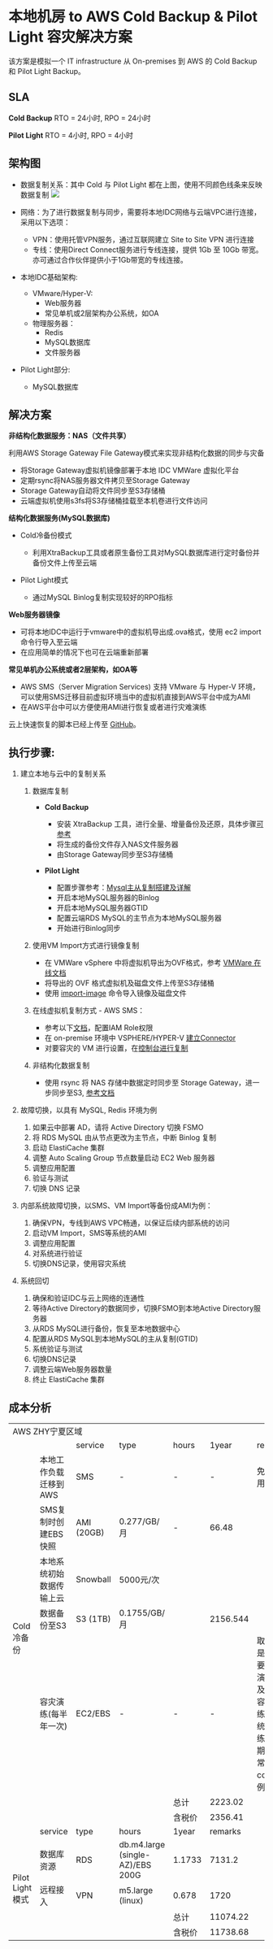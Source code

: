 # 本地机房 to AWS Cold Backup & Pilot Light 容灾解决方案

该方案是模拟一个 IT infrastructure 从 On-premises 到 AWS 的 Cold Backup 和 Pilot Light Backup。

## SLA

**Cold Backup**
RTO = 24小时, RPO = 24小时

**Pilot Light** 
RTO = 4小时, RPO = 4小时

## 架构图

- 数据复制关系：其中 Cold 与 Pilot Light 都在上图，使用不同颜色线条来反映数据复制
    ![](../assets/aws-on-premise-to-aws-backup-hybrid-2.png)

- 网络：为了进行数据复制与同步，需要将本地IDC网络与云端VPC进行连接，采用以下选项：
    - VPN：使用托管VPN服务，通过互联网建立 Site to Site VPN 进行连接
    - 专线：使用Direct Connect服务进行专线连接，提供 1Gb 至 10Gb 带宽。亦可通过合作伙伴提供小于1Gb带宽的专线连接。

- 本地IDC基础架构:
  - VMware/Hyper-V:
    - Web服务器
    - 常见单机或2层架构办公系统，如OA
  - 物理服务器：
    - Redis
    - MySQL数据库
    - 文件服务器
- Pilot Light部分:
  - MySQL数据库

## 解决方案

**非结构化数据服务：NAS（文件共享）**

利用AWS Storage Gateway File Gateway模式来实现非结构化数据的同步与灾备

- 将Storage Gateway虚拟机镜像部署于本地 IDC VMWare 虚拟化平台
- 定期rsync将NAS服务器文件拷贝至Storage Gateway
- Storage Gateway自动将文件同步至S3存储桶
- 云端虚拟机使用s3fs将S3存储桶挂载至本机卷进行文件访问

**结构化数据服务(MySQL数据库)**

- Cold冷备份模式
  - 利用XtraBackup工具或者原生备份工具对MySQL数据库进行定时备份并备份文件上传至云端

- Pilot Light模式
  - 通过MySQL Binlog复制实现较好的RPO指标

**Web服务器镜像**

- 可将本地IDC中运行于vmware中的虚拟机导出成.ova格式，使用 ec2 import 命令行导入至云端
- 在应用简单的情况下也可在云端重新部署

**常见单机办公系统或者2层架构，如OA等**

- AWS SMS（Server Migration Services) 支持 VMware 与 Hyper-V 环境，可以使用SMS迁移目前虚拟环境当中的虚拟机直接到AWS平台中成为AMI
- 在AWS平台中可以方便使用AMI进行恢复或者进行灾难演练

云上快速恢复的脚本已经上传至 [GitHub](https://github.com/aws-samples/disaster-recovery-playbook-for-aws-cn)。

## 执行步骤:

1. 建立本地与云中的复制关系
    1. 数据库复制
        - **Cold Backup**
            - 安装 XtraBackup 工具，进行全量、增量备份及还原，具体步骤[可参考](https://www.cnblogs.com/kerrycode/p/9236574.html)
            - 将生成的备份文件存入NAS文件服务器
            - 由Storage Gateway同步至S3存储桶

        - **Pilot Light**
            - 配置步骤参考：[Mysql主从复制搭建及详解](https://blog.csdn.net/hsd2012/article/details/51251051)
            - 开启本地MySQL服务器的Binlog
            - 开启本地MySQL服务器GTID
            - 配置云端RDS MySQL的主节点为本地MySQL服务器
            - 开始进行Binlog同步

    1. 使用VM Import方式进行镜像复制
        - 在 VMWare vSphere 中将虚拟机导出为OVF格式，参考 [VMWare 在线文档](http://pubs.vmware.com/vsphere-4-esx-vcenter/index.jsp?topic=/com.vmware.vsphere.vmadmin.doc_41/vc_client_help/importing_and_exporting_virtual_appliances/t_export_a_virtual_machine.html)
        - 将导出的 OVF 格式虚拟机及磁盘文件上传至S3存储桶
        - 使用 [import-image](https://docs.aws.amazon.com/zh_cn/vm-import/latest/userguide/vmimport-image-import.html) 命令导入镜像及磁盘文件 

    1. 在线虚拟机复制方式 - AWS SMS：
        - 参考以下[文档](https://docs.aws.amazon.com/zh_cn/server-migration-service/latest/userguide/permissions-roles.html)，配置IAM Role权限
        - 在 on-premise 环境中 VSPHERE/HYPER-V [建立Connector](https://docs.aws.amazon.com/zh_cn/server-migration-service/latest/userguide/VMware.html) 
        - 对要容灾的 VM 进行设置，在[控制台进行复制](https://docs.aws.amazon.com/zh_cn/server-migration-service/latest/userguide/console_workflow.html)

    1. 非结构化数据复制
        - 使用 rsync 将 NAS 存储中数据定时同步至 Storage Gateway，进一步同步至S3, [参考文档](https://blog.csdn.net/daniel_ustc/article/details/18005925)

1. 故障切换，以具有 MySQL, Redis 环境为例
    1. 如果云中部署 AD，请将 Active Directory 切换 FSMO
    1. 将 RDS MySQL 由从节点更改为主节点，中断 Binlog 复制
    1. 启动 ElastiCache 集群
    1. 调整 Auto Scaling Group 节点数量启动 EC2 Web 服务器
    1. 调整应用配置
    1. 验证与测试
    1. 切换 DNS 记录

1. 内部系统故障切换，以SMS、VM Import等备份成AMI为例：
    1. 确保VPN，专线到AWS VPC畅通，以保证后续内部系统的访问
    1. 启动VM Import，SMS等系统的AMI
    1. 调整应用配置
    1. 对系统进行验证
    1. 切换DNS记录，使用容灾系统

1. 系统回切
    1. 确保和验证IDC与云上网络的连通性
    1. 等待Active Directory的数据同步，切换FSMO到本地Active Directory服务器
    1. 从RDS MySQL进行备份，恢复至本地数据中心
    1. 配置从RDS MySQL到本地MySQL的主从复制(GTID)
    1. 系统验证与测试
    1. 切换DNS记录
    1. 调整云端Web服务器数量
    1. 终止 ElastiCache 集群

## 成本分析

<table>
   <tr>
      <td colspan="7">AWS ZHY宁夏区域</td>
   </tr>
   <tr>
      <td></td>
      <td></td>
      <td>service</td>
      <td>type</td>
      <td>hours</td>
      <td>1year</td>
      <td>remarks</td>
   </tr>
   <tr>
      <td rowspan="7">Cold冷备份</td>
      <td>本地工作负载迁移到 AWS</td>
      <td>SMS</td>
      <td>-</td>
      <td>-</td>
      <td>-</td>
      <td>免费使用SMS</td>
   </tr>
   <tr>
      <td>SMS复制时创建EBS快照</td>
      <td>AMI (20GB)</td>
      <td>0.277/GB/月</td>
      <td>-</td>
      <td>66.48</td>
      <td></td>
   </tr>
   <tr>
      <td>本地系统初始数据传输上云</td>
      <td>Snowball</td>
      <td>5000元/次</td>
      <td></td>
      <td></td>
      <td></td>
   </tr>
   <tr>
      <td>数据备份至S3</td>
      <td>S3 (1TB)</td>
      <td>0.1755/GB/月</td>
      <td></td>
      <td>2156.544</td>
      <td></td>
   </tr>
   <tr>
      <td>容灾演练(每半年一次)</td>
      <td>EC2/EBS</td>
      <td>-</td>
      <td>-</td>
      <td>-</td>
      <td>取决于是否需要灾难演练以及需要容灾演练的系统和演练周期，通常占cost比例较小</td>
   </tr>
   <tr>
      <td></td>
      <td></td>
      <td></td>
      <td>总计</td>
      <td>2223.02</td>
      <td></td>
   </tr>
   <tr>
      <td></td>
      <td></td>
      <td></td>
      <td>含税价</td>
      <td>2356.41</td>
      <td></td>
   </tr>
   <tr>
      <td></td>
      <td>service</td>
      <td>type</td>
      <td>hours</td>
      <td>1year</td>
      <td>remarks</td>
   </tr>
   <tr>
      <td rowspan="4">Pilot Light 模式</td>
      <td>数据库资源</td>
      <td>RDS</td>
      <td>db.m4.large (single-AZ)/EBS 200G</td>
      <td>1.1733</td>
      <td>7131.2</td>
      <td></td>
   </tr>
   <tr>
      <td>远程接入</td>
      <td>VPN</td>
      <td>m5.large (linux)</td>
      <td>0.678</td>
      <td>1720</td>
      <td></td>
   </tr>
   <tr>
      <td></td>
      <td></td>
      <td></td>
      <td>总计</td>
      <td>11074.22</td>
      <td></td>
   </tr>
   <tr>
      <td></td>
      <td></td>
      <td></td>
      <td>含税价</td>
      <td>11738.68</td>
      <td></td>
   </tr>
</table>